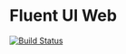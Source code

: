 # Fluent UI Web

[![Build Status](https://img.shields.io/azure-devops/build/taieng/fabricpublic/16/master?style=flat-square)](https://dev.azure.com/taieng/fabricpublic/_build?definitionId=16)

